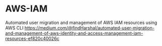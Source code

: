 # AWS-IAM
 Automated user migration and management of AWS IAM resources using AWS CLI
 https://medium.com/@findHarshal/automated-user-migration-and-management-of-aws-identity-and-access-management-iam-resources-ef820c40026c
 
